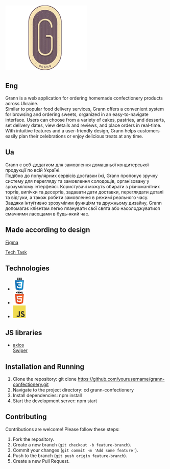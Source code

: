 # <img src="./src/assets/images/footer/grann-logo.png" alt="logo" width="255" height="201" >

## Eng

Grann is a web application for ordering homemade confectionery products across
Ukraine. </br> Similar to popular food delivery services, Grann offers a
convenient system for browsing and ordering sweets, organized in an
easy-to-navigate interface. Users can choose from a variety of cakes, pastries,
and desserts, set delivery dates, view details and reviews, and place orders in
real-time. </br> With intuitive features and a user-friendly design, Grann helps
customers easily plan their celebrations or enjoy delicious treats at any time.

## Ua

Grann є веб-додатком для замовлення домашньої кондитерської продукції по всій
Україні. </br> Подібно до популярних сервісів доставки їжі, Grann пропонує
зручну систему для перегляду та замовлення солодощів, організовану у зрозумілому
інтерфейсі. Користувачі можуть обирати з різноманітних тортів, випічки та
десертів, задавати дати доставки, переглядати деталі та відгуки, а також робити
замовлення в режимі реального часу. </br> Завдяки інтуїтивно зрозумілим функціям
та дружньому дизайну, Grann допомагає клієнтам легко планувати свої свята або
насолоджуватися смачними ласощами в будь-який час.

## Made according to design

[Figma](https://www.figma.com/design/ghb1pMTTm1kDR8J1k0C6aj/Grann)

[Tech Task](https://docs.google.com/document/d/1T6s6AKzj7WQ9wTE1lnODuamRYRiBhPWmgjhtFOVUTeA/edit?tab=t.0)

## Technologies

 <ul align="left">
  <li><a href="https://www.w3schools.com/css/" target="_blank" rel="noreferrer"> <img src="https://raw.githubusercontent.com/devicons/devicon/master/icons/css3/css3-original-wordmark.svg" alt="css3" width="40" height="40"/> </a> </li>
    <li><a href="https://www.w3.org/html/" target="_blank" rel="noreferrer"> <img src="https://raw.githubusercontent.com/devicons/devicon/master/icons/html5/html5-original-wordmark.svg" alt="html5" width="40" height="40"/> </a> </li>
      <li><a href="https://developer.mozilla.org/en-US/docs/Web/JavaScript" target="_blank" rel="noreferrer"> <img src="https://raw.githubusercontent.com/devicons/devicon/master/icons/javascript/javascript-original.svg" alt="javascript" width="40" height="40"/> </a></li> </ul>

## JS libraries

<ul align="left">
<li><a href="https://axios-http.com/docs/intro" target="_blank" rel="noreferrer"> axios </a></li>
<a href="https://www.npmjs.com/package/swiper" target="_blank" rel="noreferrer">
Swiper </a>
</ul>

## Installation and Running

1. Clone the repository: git clone
   https://github.com/yourusername/grann-confectionery.git
2. Navigate to the project directory: cd grann-confectionery
3. Install dependencies: npm install
4. Start the development server: npm start

## Contributing

Contributions are welcome! Please follow these steps:

1. Fork the repository.
2. Create a new branch (`git checkout -b feature-branch`).
3. Commit your changes (`git commit -m 'Add some feature'`).
4. Push to the branch (`git push origin feature-branch`).
5. Create a new Pull Request.
